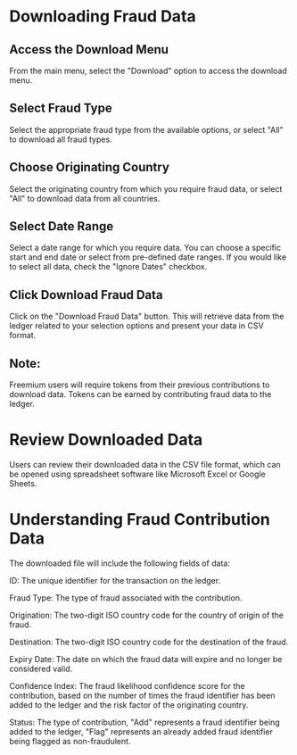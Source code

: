 # Downloading Fraud Data

## Access the Download Menu

From the main menu, select the "Download" option to access the download menu.

## Select Fraud Type

Select the appropriate fraud type from the available options, or select "All" to download all fraud types.

## Choose Originating Country

Select the originating country from which you require fraud data, or select "All" to download data from all countries.

## Select Date Range

Select a date range for which you require data. You can choose a specific start and end date or select from pre-defined date ranges. If you would like to select all data, check the "Ignore Dates" checkbox.

## Click Download Fraud Data

Click on the "Download Fraud Data" button. This will retrieve data from the ledger related to your selection options and present your data in CSV format.

## Note:

Freemium users will require tokens from their previous contributions to download data. Tokens can be earned by contributing fraud data to the ledger.

# Review Downloaded Data

Users can review their downloaded data in the CSV file format, which can be opened using spreadsheet software like Microsoft Excel or Google Sheets.

# Understanding Fraud Contribution Data

The downloaded file will include the following fields of data:

ID: The unique identifier for the transaction on the ledger.

Fraud Type: The type of fraud associated with the contribution.

Origination: The two-digit ISO country code for the country of origin of the fraud.

Destination: The two-digit ISO country code for the destination of the fraud.

Expiry Date: The date on which the fraud data will expire and no longer be considered valid.

Confidence Index: The fraud likelihood confidence score for the contribution, based on the number of times the fraud identifier has been added to the ledger and the risk factor of the originating country.

Status: The type of contribution, "Add" represents a fraud identifier being added to the ledger, "Flag" represents an already added fraud identifier being flagged as non-fraudulent.
